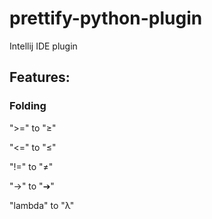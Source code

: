 # prettify-python-plugin
Intellij IDE plugin

## Features:

### Folding

">=" to "≥"

"<=" to "≤"

"!=" to "≠"

"->" to "➔"

"lambda" to "λ"
